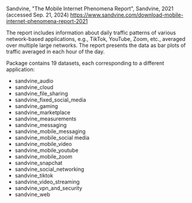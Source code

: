 Sandvine, "The Mobile Internet Phenomena Report", Sandvine, 2021 (accessed Sep. 21, 2024)
https://www.sandvine.com/download-mobile-internet-phenomena-report-2021

The report includes information about daily traffic patterns of various network-based applications,
e.g., TikTok, YouTube, Zoom, etc., averaged over multiple large networks.
The report presents the data as bar plots of traffic averaged in each hour of the day.

Package contains 19 datasets, each corresponding to a different application:

- sandvine_audio
- sandvine_cloud
- sandvine_file_sharing
- sandvine_fixed_social_media
- sandvine_gaming
- sandvine_marketplace
- sandvine_measurements
- sandvine_messaging
- sandvine_mobile_messaging
- sandvine_mobile_social media
- sandvine_mobile_video
- sandvine_mobile_youtube
- sandvine_mobile_zoom
- sandvine_snapchat
- sandvine_social_networking
- sandvine_tiktok
- sandvine_video_streaming
- sandvine_vpn_and_security
- sandvine_web
